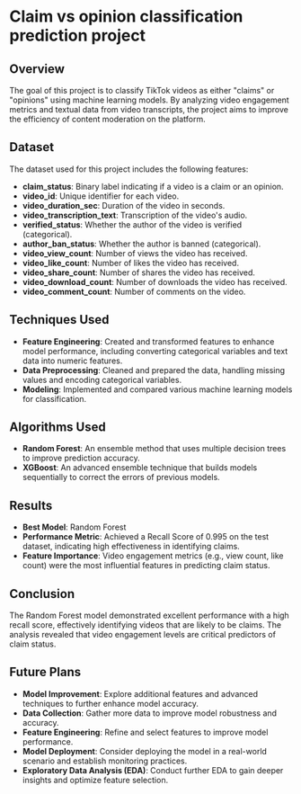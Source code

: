 # Claim vs opinion classification prediction project

## Overview

The goal of this project is to classify TikTok videos as either "claims" or "opinions" using machine learning models. By analyzing video engagement metrics and textual data from video transcripts, the project aims to improve the efficiency of content moderation on the platform.

## Dataset

The dataset used for this project includes the following features:

- **claim_status**: Binary label indicating if a video is a claim or an opinion.
- **video_id**: Unique identifier for each video.
- **video_duration_sec**: Duration of the video in seconds.
- **video_transcription_text**: Transcription of the video's audio.
- **verified_status**: Whether the author of the video is verified (categorical).
- **author_ban_status**: Whether the author is banned (categorical).
- **video_view_count**: Number of views the video has received.
- **video_like_count**: Number of likes the video has received.
- **video_share_count**: Number of shares the video has received.
- **video_download_count**: Number of downloads the video has received.
- **video_comment_count**: Number of comments on the video.

## Techniques Used

- **Feature Engineering**: Created and transformed features to enhance model performance, including converting categorical variables and text data into numeric features.
- **Data Preprocessing**: Cleaned and prepared the data, handling missing values and encoding categorical variables.
- **Modeling**: Implemented and compared various machine learning models for classification.

## Algorithms Used

- **Random Forest**: An ensemble method that uses multiple decision trees to improve prediction accuracy.
- **XGBoost**: An advanced ensemble technique that builds models sequentially to correct the errors of previous models.

## Results

- **Best Model**: Random Forest
- **Performance Metric**: Achieved a Recall Score of 0.995 on the test dataset, indicating high effectiveness in identifying claims.
- **Feature Importance**: Video engagement metrics (e.g., view count, like count) were the most influential features in predicting claim status.

## Conclusion

The Random Forest model demonstrated excellent performance with a high recall score, effectively identifying videos that are likely to be claims. The analysis revealed that video engagement levels are critical predictors of claim status.

## Future Plans

- **Model Improvement**: Explore additional features and advanced techniques to further enhance model accuracy.
- **Data Collection**: Gather more data to improve model robustness and accuracy.
- **Feature Engineering**: Refine and select features to improve model performance.
- **Model Deployment**: Consider deploying the model in a real-world scenario and establish monitoring practices.
- **Exploratory Data Analysis (EDA)**: Conduct further EDA to gain deeper insights and optimize feature selection.
